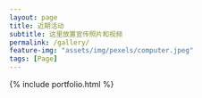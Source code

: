 ```yaml
---
layout: page
title: 近期活动
subtitle: 这里放置宣传照片和视频
permalink: /gallery/
feature-img: "assets/img/pexels/computer.jpeg"
tags: [Page]
---
```



{% include portfolio.html %}
